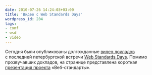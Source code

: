 ```yaml
---
date: 2010-07-26 14:24:03+03:00
title: 'Видео с Web Standards Days'
wordpress_id: 204
tags:
- conf
- wsd
- video
---
```


Сегодня были опубликованы долгожданные [видео докладов][1] с последней петербургской встречи [Web Standards Days][2]. Помимо прозвучавших докладов, на странице представлена короткая [презентация проекта][3] «Веб-стандарты».

[1]: http://web-standards.ru/events/wsd-spb-2010/
[2]: http://webstandardsdays.ru/
[3]: http://web-standards.ru/events/wsd-spb-2010/#web-standards-ru
